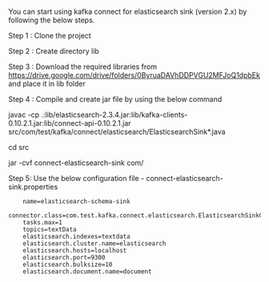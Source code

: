 You can start using kafka connect for elasticsearch sink (version 2.x) by following the below steps.

Step 1 : Clone the project

Step 2 : Create directory lib

Step 3 : Download the required libraries from https://drive.google.com/drive/folders/0ByruaDAVhDDPVGU2MFJoQ1dpbEk and place it in lib folder

Step 4 : Compile and create jar file by using the below command

javac -cp .:lib/elasticsearch-2.3.4.jar:lib/kafka-clients-0.10.2.1.jar:lib/connect-api-0.10.2.1.jar src/com/test/kafka/connect/elasticsearch/ElasticsearchSink*.java

cd src

jar -cvf connect-elasticsearch-sink com/

Step 5: Use the below configuration file - connect-elasticsearch-sink.properties

        name=elasticsearch-schema-sink
        connector.class=com.test.kafka.connect.elasticsearch.ElasticsearchSinkConnector
        tasks.max=1
        topics=textData
        elasticsearch.indexes=textdata
        elasticsearch.cluster.name=elasticsearch
        elasticsearch.hosts=localhost
        elasticsearch.port=9300
        elasticsearch.bulksize=10
        elasticsearch.document.name=document

